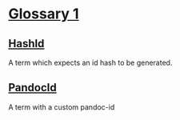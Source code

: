 # [Glossary 1](#74fc4e5f6671da9cf7fce65a922f72d8)

## [HashId](#fca655472ff237c3473c7a07cb6529fb)

A term which expects an id hash to be generated.

## [PandocId](#pandoc-id)

A term with a custom pandoc-id
